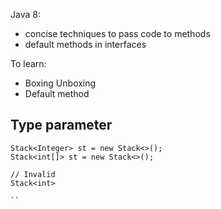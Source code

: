 Java 8:
- concise techniques to pass code to methods
- default methods in interfaces

To learn:
- Boxing Unboxing
- Default method


## Type parameter

```
Stack<Integer> st = new Stack<>();
Stack<int[]> st = new Stack<>();

// Invalid
Stack<int>

``
